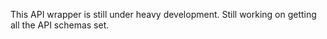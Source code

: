 This API wrapper is still under heavy development. Still working on getting all the API schemas set.
